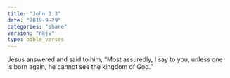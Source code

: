 ```yaml
---
title: "John 3:3"
date: "2019-9-29"
categories: "share"
version: "nkjv"
type: bible_verses
---
```


Jesus answered and said to him, “Most assuredly, I say to you, unless one is born again, he cannot see the kingdom of God.”